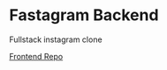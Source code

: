 # Fastagram Backend

Fullstack instagram clone

[Frontend Repo](https://github.com/turkaytunc/fastagram-frontend)

